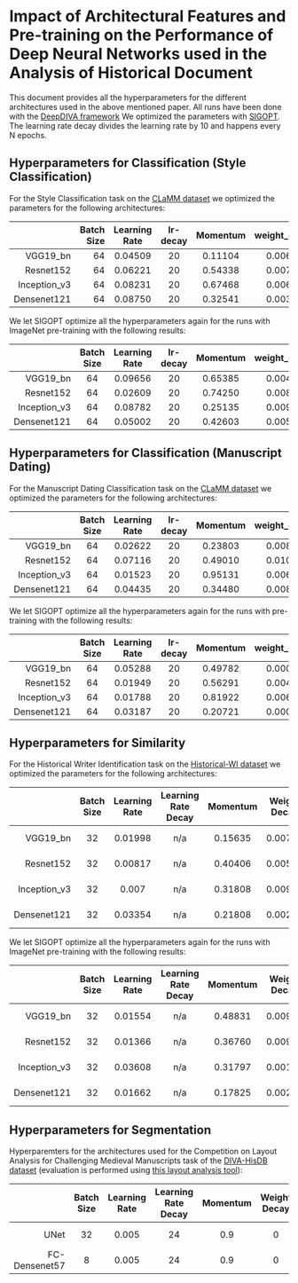 # Impact of Architectural Features and Pre-training on the Performance of Deep Neural Networks used in the Analysis of Historical Document

This document provides all the hyperparameters for the different architectures used in the above mentioned paper. All runs have been done with the [DeepDIVA framework](https://github.com/DIVA-DIA/DeepDIVA) We optimized the parameters with [SIGOPT](https://sigopt.com). The learning rate decay divides the learning rate by 10 and happens every N epochs.



## Hyperparameters for Classification (Style Classification)

For the Style Classification task on the [CLaMM dataset](http://clamm.irht.cnrs.fr/wp-content/uploads/ICDAR2017_CLaMM_Training.zip) we optimized the parameters for the following architectures:

|               | Batch Size    | Learning Rate   | lr-decay      | Momentum      | weight_decay   | test accuracy |
|-------------: |-------------: |:---------------:|:-------------:|:-------------:|:--------------:|:-------------:|
| VGG19_bn      | 64            | 0.04509         | 20            | 0.11104       | 0.00680        | 36.97 %       |
| Resnet152     | 64            | 0.06221         | 20            | 0.54338       | 0.00771        | 34.78 %       |
| Inception_v3  | 64            | 0.08231         | 20            | 0.67468       | 0.00689        | 42.72 %       |
| Densenet121   | 64            | 0.08750         | 20            | 0.32541       | 0.00389        | 42.17 %       | 

We let SIGOPT optimize all the hyperparameters again for the runs with ImageNet pre-training with the following results:

|               | Batch Size    | Learning Rate   | lr-decay      | Momentum      | weight_decay   | test accuracy |
|-------------: |:-------------:|:---------------:|:-------------:|:-------------:|:--------------:|:-------------:|
| VGG19_bn      | 64            | 0.09656         | 20            | 0.65385       | 0.00435        | 47.27 %       |
| Resnet152     | 64            | 0.02609         | 20            | 0.74250       | 0.00895        | 44.42 %       |
| Inception_v3  | 64            | 0.08782         | 20            | 0.25135       | 0.00956        | 48.82 %       |
| Densenet121   | 64            | 0.05002         | 20            | 0.42603       | 0.00575        | 45.92 %       | 

## Hyperparameters for Classification (Manuscript Dating)

For the Manuscript Dating Classification task on the [CLaMM dataset](http://clamm.irht.cnrs.fr/wp-content/uploads/ICDAR2017_CLaMM_Training.zip) we optimized the parameters for the following architectures:

|               | Batch Size    | Learning Rate   | lr-decay      | Momentum      | weight_decay   | test accuracy |
|-------------: |:-------------:|:---------------:|:-------------:|:-------------:|:--------------:|:-------------:|
| VGG19_bn      | 64            | 0.02622         | 20            | 0.23803       | 0.00869        | 22.66 %       |
| Resnet152     | 64            | 0.07116         | 20            | 0.49010       | 0.01000        | 20.61 %       |
| Inception_v3  | 64            | 0.01523         | 20            | 0.95131       | 0.00674        | 22.36 %       |
| Densenet121   | 64            | 0.04435         | 20            | 0.34480       | 0.00848        | 27.26 %       |

We let SIGOPT optimize all the hyperparameters again for the runs with pre-training with the following results:

|               | Batch Size    | Learning Rate   | lr-decay      | Momentum      | weight_decay   | test accuracy |
|-------------: |:-------------:|:---------------:|:-------------:|:-------------:|:--------------:|:-------------:|
| VGG19_bn      | 64            | 0.05288         | 20            | 0.49782       | 0.00001        | 32.12 %       |
| Resnet152     | 64            | 0.01949         | 20            | 0.56291       | 0.00498        | 32.82 %       |
| Inception_v3  | 64            | 0.01788         | 20            | 0.81922       | 0.00621        | 31.92 %       |
| Densenet121   | 64            | 0.03187         | 20            | 0.20721       | 0.00006        | 31.27 %       |

## Hyperparameters for Similarity

For the Historical Writer Identification task on the [Historical-WI dataset](https://scriptnet.iit.demokritos.gr/competitions/6/) we optimized the parameters for the following architectures:

|               | Batch Size      | Learning Rate   | Learning<br/>Rate<br/>Decay | Momentum      | Weight Decay   | Output Channels | Test mAP      |
|-------------: |:---------------:|:---------------:|:---------------------------:|:--------------:|:-------------:|:---------------:|:-------------:|
| VGG19_bn      | 32              | 0.01998         | n/a                         | 0.15635       | 0.00785        | 128             | 14.85 %       | 
| Resnet152     | 32              | 0.00817         | n/a                         | 0.40406       | 0.00565        | 128             | 24.67 %       |
| Inception_v3  | 32              | 0.007           | n/a                         | 0.31808       | 0.00976        | 128             | 17.49 %       |
| Densenet121   | 32              | 0.03354         | n/a                         | 0.21808       | 0.00231        | 128             | 27.18 %       |

We let SIGOPT optimize all the hyperparameters again for the runs with ImageNet pre-training with the following results:

|               | Batch Size      | Learning Rate   | Learning<br/>Rate<br/>Decay | Momentum      | Weight Decay   | Output Channels | Test mAP      |
|-------------: |:---------------:|:---------------:|:---------------------------:|:-------------:|:--------------:|:---------------:|:-------------:|
| VGG19_bn      | 32              | 0.01554         | n/a                         | 0.48831       | 0.00959        | 128             | 7.648 %       | 
| Resnet152     | 32              | 0.01366         | n/a                         | 0.36760       | 0.00900        | 128             | 13.71 %       |
| Inception_v3  | 32              | 0.03608         | n/a                         | 0.31797       | 0.00107        | 128             | 18.67 %       |
| Densenet121   | 32              | 0.01662         | n/a                         | 0.17825       | 0.00254        | 128             | 26.40 %       | 


## Hyperparameters for Segmentation

Hyperparemters for the architectures used for the Competition on Layout Analysis for Challenging Medieval Manuscripts task of the [DIVA-HisDB dataset](https://diuf.unifr.ch/main/hisdoc/icdar2017-hisdoc-layout-comp) 
(evaluation is performed using [this layout analysis tool](https://github.com/DIVA-DIA/DIVA_Layout_Analysis_Evaluator)): 

|               | Batch Size | Learning Rate   | Learning<br/>Rate<br/>Decay | Momentum  | Weight Decay   | Crop Size | Crops per Page | Pages in Memory | Test meanIU CB55 | Test meanIU CS863 | Test meanIU CS18 |
|-------------: |:----------:|:---------------:|:---------------------------:|:---------:|:--------------:|:---------:|:--------------:|:---------------:|:----------------:|:-----------------:|:----------------:|
| UNet          | 32         | 0.005           | 24                          | 0.9       | 0              | 256       | 1000           | 3               | 92.10 %          | XX.XX %           | XX.XX %          | 
| FC-Densenet57 | 8          | 0.005           | 24                          | 0.9       | 0              | 256       | 1000           | 3               | XX.XX %          | XX.XX %           | XX.XX %          |


